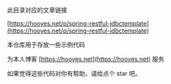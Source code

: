 
此目录对应的文章链接



[https://hooyes.net/p/spring-restful-jdbctemplate](https://hooyes.net/p/spring-restful-jdbctemplate)


本仓库用于存放一些示例代码

为本人博客 [https://hooyes.net](https://hooyes.net) 服务

如果觉得这些代码对你有帮助，请给点个 star 吧。